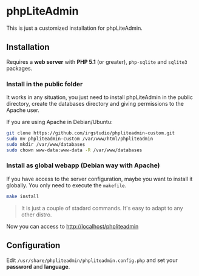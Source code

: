 # phpLiteAdmin

This is just a customized installation for phpLiteAdmin.

## Installation

Requires a **web server** with **PHP 5.1** (or greater), `php-sqlite` and `sqlite3` packages.

### Install in the public folder

It works in any situation, you just need to install phpLiteAdmin in the public directory, create the databases directory and giving permissions to the Apache user.

If you are using Apache in Debian/Ubuntu:

```bash
git clone https://github.com/irgstudio/phpliteadmin-custom.git
sudo mv phpliteadmin-custom /var/www/html/phpliteadmin
sudo mkdir /var/www/databases
sudo chown www-data:www-data -R /var/www/databases
```

### Install as global webapp (Debian way with Apache)

If you have access to the server configuration, maybe you want to install it globally. You only need to execute the `makefile`.

```bash
make install
```

>It is just a couple of stadard commands. It's easy to adapt to any other distro.

Now you can access to <http://localhost/phpliteadmin>

## Configuration

Edit `/usr/share/phpliteadmin/phpliteadmin.config.php` and set your **password** and **language**.
